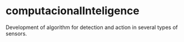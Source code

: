 # computacionalInteligence
Development of algorithm for detection and action in several types of sensors.
